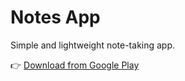 # Notes App

Simple and lightweight note-taking app.

👉 [Download from Google Play](https://play.google.com/store/apps/details?id=com.zillurapps.easytutonotespromaster)
